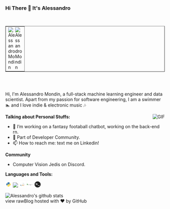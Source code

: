 
### Hi There 👋 It's Alessandro

<br/>

<table border="1">
  <tr>
    <td>
      <a href="https://www.linkedin.com/in/alessandro-mondin-mleng/">
        <img align="left" alt="Alessandro Mondin" width="22px" src="https://upload.wikimedia.org/wikipedia/commons/8/81/LinkedIn_icon.svg" />
      </a>
      <a href="https://medium.com/@alessandromondin">
        <img align="left" alt="Alessandro Mondin" width="22px" src="https://upload.wikimedia.org/wikipedia/commons/e/ec/Medium_logo_Monogram.svg" />
      </a>
    </td>
  </tr>
</table>

<br />

<br />

Hi, I'm Alessandro Mondin, a full-stack machine learning engineer and data scientist. 
Apart from my passion for software engineering, I am a swimmer 🏊 and I love indie & electronic music 🎶


<img align="right" alt="GIF" src="https://media.giphy.com/media/v1.Y2lkPTc5MGI3NjExMnlreGE1aWpuano2N2JmaGV2OTdnMHA1dWNlYXZydmpmNGhyMml2dyZlcD12MV9pbnRlcm5hbF9naWZfYnlfaWQmY3Q9Zw/l3V0mnnGcVblF8bAI/giphy.gif" />


**Talking about Personal Stuffs:**

- 🌱 I’m working on a fantasy footaball chatbot, working on the back-end rn.
- 👯 Part of Developer Community.
- 📫 How to reach me: text me on Linkedin!



**Community**
- Computer Vision Jedis on Discord.

**Languages and Tools:**


<code><img height="20" src="https://raw.githubusercontent.com/github/explore/80688e429a7d4ef2fca1e82350fe8e3517d3494d/topics/python/python.png"></code>
<code><img height="20" src="https://logowik.com/content/uploads/images/aws-amazon-web-services.jpg"></code>
<code><img height="20" src="https://raw.githubusercontent.com/github/explore/80688e429a7d4ef2fca1e82350fe8e3517d3494d/topics/mysql/mysql.png"></code>
<code><img height="20" src="https://github.com/github/explore/blob/80688e429a7d4ef2fca1e82350fe8e3517d3494d/topics/mongodb/mongodb.png"></code>
<code><img height="20" src="https://raw.githubusercontent.com/github/explore/80688e429a7d4ef2fca1e82350fe8e3517d3494d/topics/terminal/terminal.png"></code>

![Alessandro's github stats](https://github-readme-stats.vercel.app/api?username=AlessandroMondin&show_icons=true&hide_border=true&include_all_commits=true)
<br>
view rawBlog hosted with ❤ by GitHub
